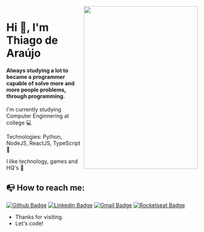 <img align="right" width="300" height="430" src="https://ik.imagekit.io/thiagoaraujo/omm11_recortado_BWLA9iTjdT.jpeg">

# Hi 👋, I'm Thiago de Araújo

#### Always studying a lot to became a programmer capable of solve more and more people problems, through programming. 

   I'm currently studying Computer Enginnering at college :computer:
   
   Technologies: Python, NodeJS, ReactJS, TypeScript :rocket:
   
   I like technology, games and HQ's 💬  
   
## :mailbox_with_no_mail: How to reach me:

[![Github Badge](https://img.shields.io/badge/-Github-000?style=flat-square&logo=Github&logoColor=white&link=https://github.com/thiagoasb)](https://github.com/thiagoasb)
[![Linkedin Badge](https://img.shields.io/badge/-LinkedIn-blue?style=flat-square&logo=Linkedin&logoColor=white&link=https://linkedin.com/in/thiago-araujo-bezerra)](https://linkedin.com/in/thiago-araujo-bezerra)
[![Gmail Badge](https://img.shields.io/badge/-Gmail-c14438?style=flat-square&logo=Gmail&logoColor=white&link=mailto:thiagoasbezerra@gmail.com)](mailto:thiagoasbezerra@gmail.com)
[![Rocketseat Badge](https://img.shields.io/badge/-Rocketseat-purple?style=flat-square&logo=rocketseat&logoColor=purple&link=https://app.rocketseat.com.br/me/thiago-de-araujo-silva-bezerra-1566970110)](https://app.rocketseat.com.br/me/thiago-de-araujo-silva-bezerra-1566970110)

- Thanks for visiting.
- Let's code!
